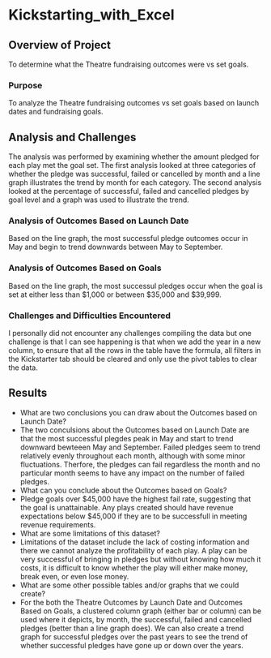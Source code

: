 # Kickstarting_with_Excel

## Overview of Project
To determine what the Theatre fundraising outcomes were vs set goals. 
### Purpose
To analyze the Theatre fundraising outcomes vs set goals based on launch dates and fundraising goals.
## Analysis and Challenges
The analysis was performed by examining whether the amount pledged for each play met the goal set.  The first analysis looked at three categories of whether the pledge was successful, failed or cancelled by month and a line graph illustrates the trend by month for each category.  The second analysis looked at the percentage of successful, failed and cancelled pledges by goal level and a graph was used to illustrate the trend.
### Analysis of Outcomes Based on Launch Date
Based on the line graph, the most successful pledge outcomes occur in May and begin to trend downwards between May to September.
### Analysis of Outcomes Based on Goals
Based on the line graph, the most successul pledges occur when the goal is set at either less than $1,000 or between $35,000 and $39,999.
### Challenges and Difficulties Encountered
I personally did not encounter any challenges compiling the data but one challenge is that I can see happening is that when we add the year in a new column, to ensure that all the rows in the table have the formula, all filters in the Kickstarter tab should be cleared and only use the pivot tables to clear the data.
## Results

- What are two conclusions you can draw about the Outcomes based on Launch Date?
- The two conculsions about the Outcomes based on Launch Date are that the most successful plegdes peak in May and start to trend downward bewteeen May and September.  Failed pledges seem to trend relatively evenly throughout each month, although with some minor fluctuations.  Therfore, the pledges can fail regardless the month and no particular month seems to have any impact on the number of failed pledges.
- What can you conclude about the Outcomes based on Goals?
- Pledge goals over $45,000 have the highest fail rate, suggesting that the goal is unattainable. Any plays created should have revenue expectations below $45,000 if they are to be successfull in meeting revenue requirements.
- What are some limitations of this dataset?
- Limitations of the dataset include the lack of costing information and there we cannot analyze the profitability of each play.  A play can be very successful of bringing in pledges but without knowing how much it costs, it is difficult to know whether the play will either make money, break even, or even lose money.
- What are some other possible tables and/or graphs that we could create?
- For the both the Theatre Outcomes by Launch Date and Outcomes Based on Goals, a clustered column graph (either bar or column) can be used where it depicts, by month, the successful, failed and cancelled pledges (better than a line graph does).  We can also create a trend graph for successful pledges over the past years to see the trend of whether successful pledges have gone up or down over the years.
